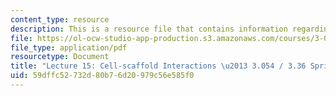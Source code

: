 ```yaml
---
content_type: resource
description: This is a resource file that contains information regarding lecture 15.
file: https://ol-ocw-studio-app-production.s3.amazonaws.com/courses/3-054-cellular-solids-structure-properties-and-applications-spring-2015/59dffc52732d80b76d20979c56e585f0_MIT3_054S15_L15_Cell_scaff.pdf
file_type: application/pdf
resourcetype: Document
title: "Lecture 15: Cell-scaffold Interactions \u2013 3.054 / 3.36 Spring 2015"
uid: 59dffc52-732d-80b7-6d20-979c56e585f0
---
```

